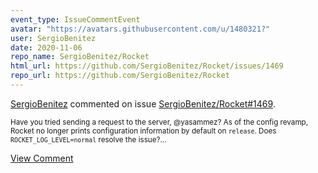 ```yaml
---
event_type: IssueCommentEvent
avatar: "https://avatars.githubusercontent.com/u/1480321?"
user: SergioBenitez
date: 2020-11-06
repo_name: SergioBenitez/Rocket
html_url: https://github.com/SergioBenitez/Rocket/issues/1469
repo_url: https://github.com/SergioBenitez/Rocket
---
```


<a href='https://github.com/SergioBenitez' target='_blank'>SergioBenitez</a> commented on issue <a href='https://github.com/SergioBenitez/Rocket/issues/1469' target='_blank'>SergioBenitez/Rocket#1469</a>.

<small>Have you tried sending a request to the server, @yasammez? As of the config revamp, Rocket no longer prints configuration information by default on `release`. Does `ROCKET_LOG_LEVEL=normal` resolve the issue?...</small>

<a href='https://github.com/SergioBenitez/Rocket/issues/1469' target='_blank'>View Comment</a>